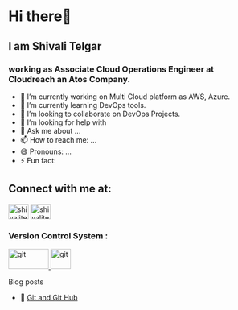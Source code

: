 # Hi there👋 
## I am Shivali Telgar 
### working as Associate Cloud Operations Engineer at Cloudreach an Atos Company.

- 🔭 I’m currently working on Multi Cloud platform as AWS, Azure.
- 🌱 I’m currently learning DevOps tools.
- 👯 I’m looking to collaborate on DevOps Projects.
- 🤔 I’m looking for help with 
- 💬 Ask me about ...
- 📫 How to reach me: ...
- 😄 Pronouns: ...
- ⚡ Fun fact: 


## Connect with me at:

<a href="https://www.linkedin.com/in/shivali-t-b53409182/" target="blank"><img align="center" src="https://raw.githubusercontent.com/rahuldkjain/github-profile-readme-generator/master/src/images/icons/Social/linked-in-alt.svg" alt="shivalitelgar" height="30" width="40" /></a>
<a href="https://hashnode.com/@shivali14" target="blank"><img align="center" src="https://cdn.hashnode.com/res/hashnode/image/upload/v1611244244346/Y0nrI4kKp.png?auto=compress&w=500" alt="shivalitelgar" height="30" width="40" /></a></p>

<h3 align="left">Version Control System :</h3>
<a href="https://git-scm.com/" target="_blank" rel="noreferrer"> <img src="https://user-images.githubusercontent.com/74038190/212281775-b468df30-4edc-4bf8-a4ee-f52e1aaddc86.gif" alt="git" width="80" height="40"/> </a>
<a href="https://git-scm.com/" target="_blank" rel="noreferrer"> <img src="https://user-images.githubusercontent.com/74038190/212257468-1e9a91f1-b626-4baa-b15d-5c385dfa7ed2.gif" alt="git" width="40" height="40"/> </a>

Blog posts
<!-- BLOGPOSTS:START -->
 - 🚀 [Git and Git Hub](https://letslearntogether.hashnode.dev/git-and-git-hub)<!-- BLOGPOSTS:END -->